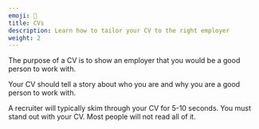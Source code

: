 ```yaml
---
emoji: 📄
title: CVs
description: Learn how to tailor your CV to the right employer
weight: 2
---
```


The purpose of a CV is to show an employer that you would be a good person to work with.

Your CV should tell a story about who you are and why you are a good person to work with.

A recruiter will typically skim through your CV for 5-10 seconds. You must stand out with your CV. Most people will not read all of it.
